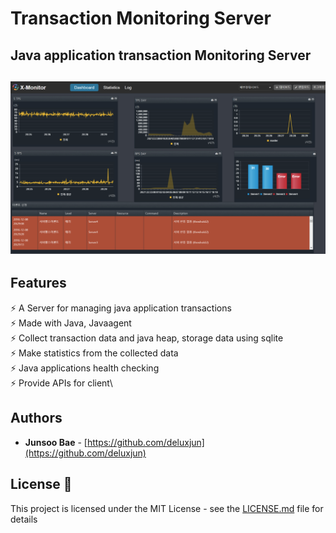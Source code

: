# Transaction Monitoring Server

## Java application transaction Monitoring Server

<h2 align="center">
  <img src="https://github.com/deluxjun/Monitor-Server/blob/master/Monitor-page1.png" alt="Monitor Server" />
  <br>
</h2>

## Features

⚡️ A Server for managing java application transactions\
⚡️ Made with Java, Javaagent\
⚡️ Collect transaction data and java heap, storage data using sqlite\
⚡️ Make statistics from the collected data\
⚡️ Java applications health checking\
⚡️ Provide APIs for client\


## Authors

- **Junsoo Bae** - [https://github.com/deluxjun](https://github.com/deluxjun)

## License 📄

This project is licensed under the MIT License - see the [LICENSE.md](LICENSE.md) file for details